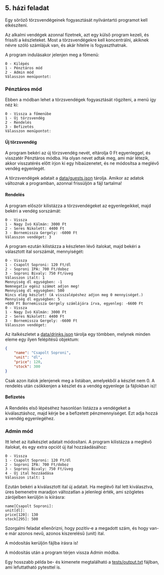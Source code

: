 ## 5. házi feladat

Egy söröző törzsvendégeinek fogyasztását nyilvántartó programot kell elkészíteni.

Az alkalmi vendégek azonnal fizetnek, azt egy külső program kezeli, és frissíti a készleteket.
Most a törzsvendégekre kell koncentrálni, akiknek névre szóló számlájuk van, és akár hitelre is fogyaszthatnak.

A program indulásakor jelenjen meg a főmenü:

    0 - Kilépés
    1 - Pénztáros mód
    2 - Admin mód
    Válasszon menüpontot:

### Pénztáros mód

Ebben a módban lehet a törzsvendégek fogyasztását rögzíteni, a menü így néz ki:

    0 - Vissza a főmenübe
    1 - Új törzsvendég
    2 - Rendelés
    3 - Befizetés
    Válasszon menüpontot:

#### Új törzsvendég

A program bekéri az új törzsvendég nevét, eltárolja 0 Ft egyenleggel, és visszatér Pénztáros módba.
Ha olyan nevet adtak meg, ami már létezik, akkor visszatérés előtt írjon ki egy hibaüzenetet, és ne módosítsa a meglévő vendég egyenlegét.

A törzsvendégek adatait a [data/guests.json](data/guests.json) tárolja.
Amikor az adatok változnak a programban, azonnal frissüljön a fájl tartalma!

#### Rendelés

A program először kilistázza a törzsvendégeket az egyenlegeikkel, majd bekéri a vendég sorszámát:

    0 - Vissza
    1 - Nagy Ivó Kálmán: 3000 Ft
    2 - Seres Nikolett: 4400 Ft
    3 - Bornemissza Gergely: -6000 Ft
    Válasszon vendéget: 3

A program ezután kilistázza a készleten lévő italokat, majd bekéri a választott ital sorszámát, mennyiségét:

    0 - Vissza
    1 - Csapolt Soproni: 120 Ft/dl
    2 - Soproni IPA: 700 Ft/doboz
    3 - Soproni Bivaly: 750 Ft/üveg
    Válasszon italt: 1
    Mennyiség dl egységben: -1
    Nemnegatív egész számot adjon meg!
    Mennyiség dl egységben: 500
    Nincs elég készlet! (A visszalépéshez adjon meg 0 mennyiséget.)
    Mennyiség dl egységben: 5
    +600 Ft Bornemissza Gergely számlájára írva, egyenleg: -6600 Ft
    0 - Vissza
    1 - Nagy Ivó Kálmán: 3000 Ft
    2 - Seres Nikolett: 4400 Ft
    3 - Bornemissza Gergely: -6600 Ft
    Válasszon vendéget:

Az italkészletet a [data/drinks.json](data/drinks.json) tárolja egy tömbben, melynek minden eleme egy ilyen felépítésű objektum:

```json
{
    "name": "Csapolt Soproni",
    "unit": "dl",
    "price": 120,
    "stock": 300
}
```

Csak azon italok jelenjenek meg a listában, amelyekből a készlet nem 0.
A rendelés után csökkenjen a készlet és a vendég egyenlege (a fájlokban is)!

#### Befizetés

A Rendelés első lépéséhez hasonlóan listázza a vendégeket a kiválasztáshoz, majd kérje be a befizetett pénzmennyiséget.
Ezt adja hozzá a vendég egyenlegéhez.

### Admin mód

Itt lehet az italkészlet adatait módosítani.
A program kilistázza a meglévő italokat, és egy extra opciót új ital hozzáadásához:

    0 - Vissza
    1 - Csapolt Soproni: 120 Ft/dl
    2 - Soproni IPA: 700 Ft/doboz
    3 - Soproni Bivaly: 750 Ft/üveg
    4 - Új ital hozzáadása
    Válasszon italt: 1

Ezután bekéri a kiválasztott ital új adatait.
Ha meglévő ital lett kiválasztva, üres bemenetre maradjon változatlan a jelenlegi érték, ami szögletes zárójelben kerüljön is kiírásra:

    name[Csapolt Soproni]: 
    unit[dl]: 
    price[120]: 130
    stock[295]: 500

Szorgalmi feladat ellenőrizni, hogy pozitív-e a megadott szám, és hogy van-e már azonos nevű, azonos kiszerelésű (unit) ital.

A módosítás kerüljön fájlba írásra is!

A módosítás után a program térjen vissza Admin módba.

Egy hosszabb példa be- és kimenete megtalálható a [tests/output.txt](tests/output.txt) fájlban, ami lefuttatható pytesttel is.
